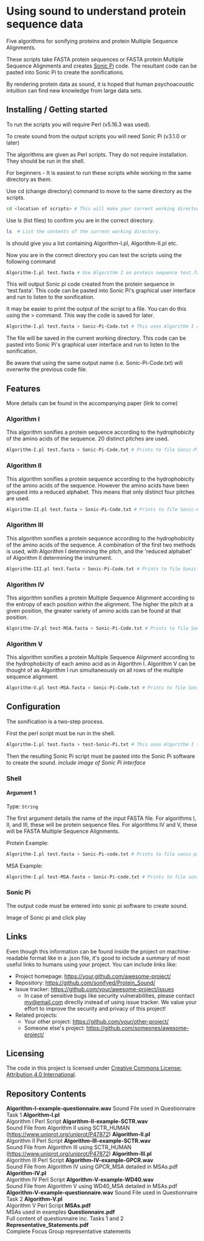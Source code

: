# Using sound to understand protein sequence data
Five algorithms for sonifying proteins and protein Multiple Sequence Alignments.

These scripts take FASTA protein sequences or FASTA protein Multiple Sequence Alignments and creates [Sonic Pi](https://sonic-pi.net) code. The resultant code can be pasted into Sonic Pi to create the sonifications. 

By rendering protein data as sound, it is hoped that human psychoacoustic intuition can find new knowledge from large data sets.

## Installing / Getting started
To run the scripts you will require Perl (v5.16.3 was used). 

To create sound from the output scripts you will need Sonic Pi (v3.1.0 or later)

The algorithms are given as Perl scripts. They do not require installation. They should be run in the shell. 

For beginners - It is easiest to run these scripts while working in the same directory as them.

Use cd (change directory) command to move to the same directory as the scripts. 
```bash
cd <location of scripts> # This will make your current working directory the location of the scripts. 
```
Use ls (list files) to confirm you are in the correct directory.
```bash
ls  # List the contents of the current working directory. 
```
ls should give you a list containing Algorithm-I.pl, Algorithm-II.pl etc.

Now you are in the correct directory you can test the scripts using the following command

```bash
Algorithm-I.pl test.fasta # Use Algorithm I on protein sequence test.fasta. 
```
This will output Sonic pi code created from the protein sequence in 'test.fasta'. This code can be pasted into Sonic Pi's graphical user interface and run to listen to the sonification.

It may be easier to print the output of the script to a file. You can do this using the > command. This way the code is saved for later. 

```bash
Algorithm-I.pl test.fasta > Sonic-Pi-Code.txt # This uses Algorithm I create Sonic Pi code and then prints the code to file 'Sonic-Pi-Code.txt'. 
```
The file will be saved in the current working directory. This code can be pasted into Sonic Pi's graphical user interface and run to listen to the sonification. 

Be aware that using the same output name (i.e. Sonic-Pi-Code.txt) will overwrite the previous code file.

## Features
More details can be found in the accompanying paper (link to come)

 ### Algorithm I
 This algorithm sonifies a protein sequence according to the hydrophobicity of the amino acids of the sequence. 20 distinct pitches are used.
 ```bash
Algorithm-I.pl test.fasta > Sonic-Pi-Code.txt # Prints to file Sonic-Pi-Code.txt the sonic pi code for the Algorithm I sonification of protein test.fasta
```
 
 ### Algorithm II
 This algorithm sonifies a protein sequence according to the hydrophobicity of the amino acids of the sequence. However the amino acids have been grouped into a reduced alphabet. This means that only distinct four pitches are used.
  ```bash
Algorithm-II.pl test.fasta > Sonic-Pi-Code.txt # Prints to file Sonic-Pi-Code.txt the sonic pi code for the Algorithm II sonification of protein test.fasta
```
 
 ### Algorithm III
 This algorithm sonifies a protein sequence according to the hydrophobicity of the amino acids of the sequence. A combination of the first two methods is used, with Algorithm I determining the pitch, and the 'reduced alphabet' of Algorithm II determining the instrument.
  ```bash
Algorithm-III.pl test.fasta > Sonic-Pi-Code.txt # Prints to file Sonic-Pi-Code.txt the sonic pi code for the Algorithm III sonification of protein test.fasta
```
 
 ### Algorithm IV
 This algorithm sonifies a protein Multiple Sequence Alignment according to the entropy of each position within the alignment. The higher the pitch at a given position, the greater variety of amino acids can be found at that position.
  ```bash
Algorithm-IV.pl test-MSA.fasta > Sonic-Pi-Code.txt # Prints to file Sonic-Pi-Code.txt the sonic pi code for the Algorithm IV sonification of Multiple Sequence Alignment test-MSA.fasta
```
 
 ### Algorithm V
 This algorithm sonifies a protein Multiple Sequence Alignment according to the hydrophobicity of each amino acid as in Algorithm I. Algorithm V can be thought of as Algorithm I run simultaneously on all rows of the multiple sequence alignment.
   ```bash
Algorithm-V.pl test-MSA.fasta > Sonic-Pi-Code.txt # Prints to file Sonic-Pi-Code.txt the sonic pi code for the Algorithm V sonification of Multiple Sequence Alignment test-MSA.fasta
```

## Configuration

The sonification is a two-step process.

First the perl script must be run in the shell.
```bash
Algorithm-I.pl test.fasta > test-Sonic-Pi.txt # This uses Algorithm I to create a file called 'test-Sonic-Pi.txt'. The code in this file can be pasted into Sonic Pi's graphical user interface to listen to the sonification. 
```

Then the resulting Sonic Pi script must be pasted into the Sonic Pi software to create the sound.
*include image of Sonic Pi interface*

### Shell

#### Argument 1
Type: `String`  

The first argument details the name of the input FASTA file. For algorithms I, II, and III, these will be protein sequence files. For algorithms IV and V, these will be FASTA Multiple Sequence Alignments.

Protein Example:
```bash
Algorithm-I.pl test.fasta > Sonic-Pi-code.txt # Prints to file sonic-pi code for sonifictaion 
```
MSA Example:
```bash
Algorithm-I.pl test-MSA.fasta > Sonic-Pi-code.txt # Prints to file sonic-pi code for sonifictaion 
```
### Sonic Pi
The output code must be entered into sonic pi software to create sound. 

Image of Sonic pi and click play


## Links

Even though this information can be found inside the project on machine-readable
format like in a .json file, it's good to include a summary of most useful
links to humans using your project. You can include links like:

- Project homepage: https://your.github.com/awesome-project/
- Repository: https://github.com/sonifyed/Protein_Sound/
- Issue tracker: https://github.com/your/awesome-project/issues
  - In case of sensitive bugs like security vulnerabilities, please contact
    my@email.com directly instead of using issue tracker. We value your effort
    to improve the security and privacy of this project!
- Related projects:
  - Your other project: https://github.com/your/other-project/
  - Someone else's project: https://github.com/someones/awesome-project/


## Licensing

The code in this project is licensed under [Creative Commons License: Attribution 4.0 International](http://creativecommons.org/licenses/by/4.0/legalcode).


## Repository Contents
**Algorithm-I-example-questionnaire.wav**
Sound File used in Questionnaire Task 1
**Algorithm-I.pl**			                
Algorithm I Perl Script
**Algorithm-II-example-SCTR.wav**      
Sound File from Algorithm II using SCTR_HUMAN (https://www.uniprot.org/uniprot/P47872)
**Algorithm-II.pl**	                
Algorithm II Perl Script
**Algorithm-III-example-SCTR.wav**    
Sound File from Algorithm III using SCTR_HUMAN (https://www.uniprot.org/uniprot/P47872)
**Algorithm-III.pl**               
Algorithm III Perl Script
**Algorithm-IV-example-GPCR.wav**     
Sound File from Algorithm IV using GPCR_MSA detailed in MSAs.pdf
**Algorithm-IV.pl**		                
Algorithm IV Perl Script
**Algorithm-V-example-WD40.wav**      
Sound File from Algorithm V using WD40_MSA detailed in MSAs.pdf
**Algorithm-V-example-questionnaire.wav**
Sound File used in Questionnaire Task 2
**Algorithm-V.pl**                
Algorithm V Perl Script
**MSAs.pdf**	                      
MSAs used in examples
**Questionnaire.pdf**	                
Full content of questionnaire inc. Tasks 1 and 2
**Representative_Statements.pdf**     
Complete Focus Group representative statements

